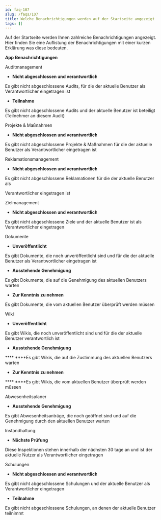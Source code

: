 ```yaml
---
id: faq-107
slug: /faqs/107
title: Welche Benachrichtigungen werden auf der Startseite angezeigt
tags: []
---
```

Auf der Startseite werden Ihnen zahlreiche Benachrichtigungen angezeigt. Hier finden Sie eine Auflistung der Benachrichtigungen mit einer kurzen Erklärung was diese bedeuten.




**App**
**Benachrichtigungen**


Auditmanagement


*   **Nicht abgeschlossen und verantwortlich** 

Es gibt nicht abgeschlossene Audits, für die der aktuelle Benutzer als Verantwortlicher eingetragen ist

*   **Teilnahme**

Es gibt nicht abgeschlossene Audits und der aktuelle Benutzer ist beteiligt (Teilnehmer an diesem Audit)




Projekte & Maßnahmen


*   **Nicht abgeschlossen und verantwortlich**

Es gibt nicht abgeschlossene Projekte & Maßnahmen für die der aktuelle Benutzer als Verantwortlicher eingetragen ist




Reklamationsmanagement


*   **Nicht abgeschlossen und verantwortlich**

Es gibt nicht abgeschlossene Reklamationen für die der aktuelle Benutzer als

Verantwortlicher eingetragen ist




Zielmanagement


*   **Nicht abgeschlossen und verantwortlich**

Es gibt nicht abgeschlossene Ziele und der aktuelle Benutzer ist als Verantwortlicher eingetragen




Dokumente


*   **Unveröffentlicht**

Es gibt Dokumente, die noch unveröffentlicht sind und für die der aktuelle Benutzer als Verantwortlicher eingetragen ist

*   **Ausstehende Genehmigung**

Es gibt Dokumente, die auf die Genehmigung des aktuellen Benutzers warten

*   **Zur Kenntnis zu nehmen**

   Es gibt Dokumente, die vom aktuellen Benutzer überprüft werden müssen


Wiki


*   **Unveröffentlicht**

Es gibt Wikis, die noch unveröffentlicht sind und für die der aktuelle Benutzer verantwortlich ist

*   **Ausstehende Genehmigung**

 **** ****Es gibt Wikis, die auf die Zustimmung des aktuellen Benutzers warten

*   **Zur Kenntnis zu nehmen**

 **** ****Es gibt Wikis, die vom aktuellen Benutzer überprüft werden müssen


Abwesenheitsplaner


*   **Ausstehende Genehmigung**

 Es gibt Abwesenheitsanträge, die noch geöffnet sind und auf die Genehmigung durch den aktuellen Benutzer warten




Instandhaltung


*   **Nächste Prüfung**

Diese Inspektionen stehen innerhalb der nächsten 30 tage an und ist der aktuelle Nutzer als Verantwortlicher eingetragen




Schulungen


*   **Nicht abgeschlossen und verantwortlich**

Es gibt nicht abgeschlossene Schulungen und der aktuelle Benutzer als Verantwortlicher eingetragen

*   **Teilnahme**

Es gibt nicht abgeschlossene Schulungen, an denen der aktuelle Benutzer teilnimmt




